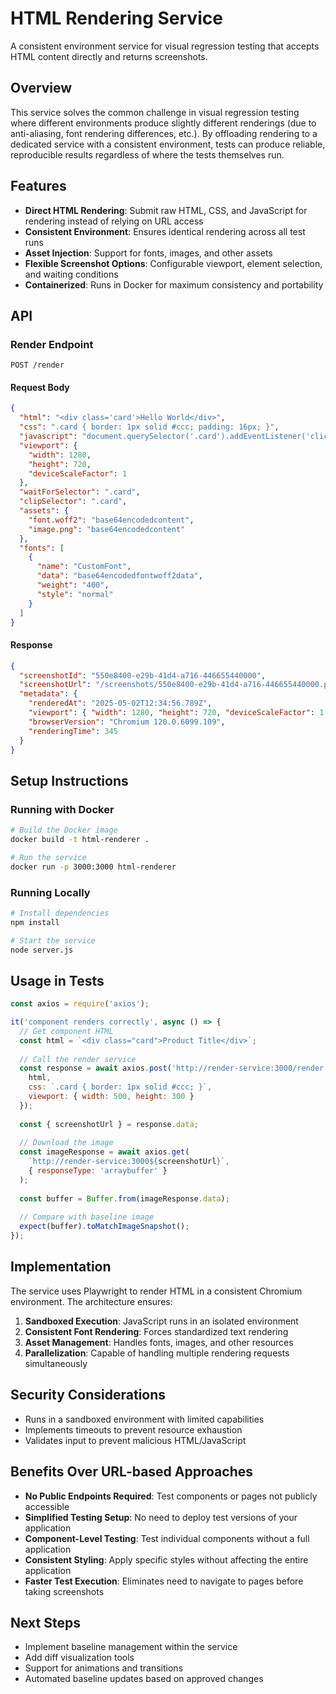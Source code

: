 # HTML Rendering Service

A consistent environment service for visual regression testing that accepts HTML content directly and returns screenshots.

## Overview

This service solves the common challenge in visual regression testing where different environments produce slightly different renderings (due to anti-aliasing, font rendering differences, etc.). By offloading rendering to a dedicated service with a consistent environment, tests can produce reliable, reproducible results regardless of where the tests themselves run.

## Features

- **Direct HTML Rendering**: Submit raw HTML, CSS, and JavaScript for rendering instead of relying on URL access
- **Consistent Environment**: Ensures identical rendering across all test runs
- **Asset Injection**: Support for fonts, images, and other assets
- **Flexible Screenshot Options**: Configurable viewport, element selection, and waiting conditions
- **Containerized**: Runs in Docker for maximum consistency and portability

## API

### Render Endpoint

`POST /render`

#### Request Body

```json
{
  "html": "<div class='card'>Hello World</div>",
  "css": ".card { border: 1px solid #ccc; padding: 16px; }",
  "javascript": "document.querySelector('.card').addEventListener('click', () => console.log('clicked'));",
  "viewport": {
    "width": 1280,
    "height": 720,
    "deviceScaleFactor": 1
  },
  "waitForSelector": ".card",
  "clipSelector": ".card",
  "assets": {
    "font.woff2": "base64encodedcontent",
    "image.png": "base64encodedcontent"
  },
  "fonts": [
    {
      "name": "CustomFont",
      "data": "base64encodedfontwoff2data",
      "weight": "400",
      "style": "normal"
    }
  ]
}
```

#### Response

```json
{
  "screenshotId": "550e8400-e29b-41d4-a716-446655440000",
  "screenshotUrl": "/screenshots/550e8400-e29b-41d4-a716-446655440000.png",
  "metadata": {
    "renderedAt": "2025-05-02T12:34:56.789Z",
    "viewport": { "width": 1280, "height": 720, "deviceScaleFactor": 1 },
    "browserVersion": "Chromium 120.0.6099.109",
    "renderingTime": 345
  }
}
```

## Setup Instructions

### Running with Docker

```bash
# Build the Docker image
docker build -t html-renderer .

# Run the service
docker run -p 3000:3000 html-renderer
```

### Running Locally

```bash
# Install dependencies
npm install

# Start the service
node server.js
```

## Usage in Tests

```javascript
const axios = require('axios');

it('component renders correctly', async () => {
  // Get component HTML
  const html = `<div class="card">Product Title</div>`;
  
  // Call the render service
  const response = await axios.post('http://render-service:3000/render', {
    html,
    css: `.card { border: 1px solid #ccc; }`,
    viewport: { width: 500, height: 300 }
  });
  
  const { screenshotUrl } = response.data;
  
  // Download the image
  const imageResponse = await axios.get(
    `http://render-service:3000${screenshotUrl}`,
    { responseType: 'arraybuffer' }
  );
  
  const buffer = Buffer.from(imageResponse.data);
  
  // Compare with baseline image
  expect(buffer).toMatchImageSnapshot();
});
```

## Implementation

The service uses Playwright to render HTML in a consistent Chromium environment. The architecture ensures:

1. **Sandboxed Execution**: JavaScript runs in an isolated environment
2. **Consistent Font Rendering**: Forces standardized text rendering
3. **Asset Management**: Handles fonts, images, and other resources
4. **Parallelization**: Capable of handling multiple rendering requests simultaneously

## Security Considerations

- Runs in a sandboxed environment with limited capabilities
- Implements timeouts to prevent resource exhaustion
- Validates input to prevent malicious HTML/JavaScript

## Benefits Over URL-based Approaches

- **No Public Endpoints Required**: Test components or pages not publicly accessible
- **Simplified Testing Setup**: No need to deploy test versions of your application
- **Component-Level Testing**: Test individual components without a full application
- **Consistent Styling**: Apply specific styles without affecting the entire application
- **Faster Test Execution**: Eliminates need to navigate to pages before taking screenshots

## Next Steps

- Implement baseline management within the service
- Add diff visualization tools
- Support for animations and transitions
- Automated baseline updates based on approved changes